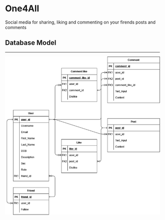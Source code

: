 # One4All
Social media for sharing, liking and commenting on your firends posts and comments

## Database Model
---
![](One4All_database_chart.png)